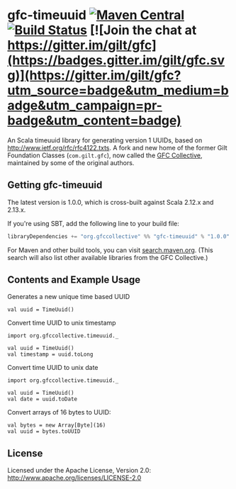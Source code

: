# gfc-timeuuid [![Maven Central](https://maven-badges.herokuapp.com/maven-central/org.gfccollective/gfc-timeuuid_2.12/badge.svg?style=plastic)](https://maven-badges.herokuapp.com/maven-central/org.gfccollective/gfc-timeuuid_2.12) [![Build Status](https://secure.travis-ci.org/gilt/gfc-timeuuid.png)](http://travis-ci.org/gilt/gfc-timeuuid) [![Join the chat at https://gitter.im/gilt/gfc](https://badges.gitter.im/gilt/gfc.svg)](https://gitter.im/gilt/gfc?utm_source=badge&utm_medium=badge&utm_campaign=pr-badge&utm_content=badge)

An Scala timeuuid library for generating version 1 UUIDs, based on http://www.ietf.org/rfc/rfc4122.txts.
A fork and new home of the former Gilt Foundation Classes (`com.gilt.gfc`), now called the [GFC Collective](https://github.com/gfc-collective), maintained by some of the original authors.


## Getting gfc-timeuuid

The latest version is 1.0.0, which is cross-built against Scala 2.12.x and 2.13.x.

If you're using SBT, add the following line to your build file:

```scala
libraryDependencies += "org.gfccollective" %% "gfc-timeuuid" % "1.0.0"
```

For Maven and other build tools, you can visit [search.maven.org](http://search.maven.org/#search%7Cga%7C1%7Corg.gfccollective).
(This search will also list other available libraries from the GFC Collective.)

## Contents and Example Usage

Generates a new unique time based UUID

    val uuid = TimeUuid()

Convert time UUID to unix timestamp

    import org.gfccollective.timeuuid._

    val uuid = TimeUuid()
    val timestamp = uuid.toLong

Convert time UUID to unix date

    import org.gfccollective.timeuuid._

    val uuid = TimeUuid()
    val date = uuid.toDate

Convert arrays of 16 bytes to UUID:

    val bytes = new Array[Byte](16)
    val uuid = bytes.toUUID

## License

Licensed under the Apache License, Version 2.0: http://www.apache.org/licenses/LICENSE-2.0
